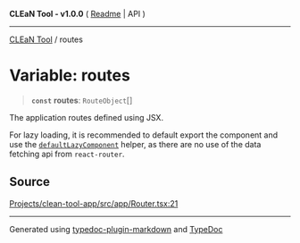 **CLEaN Tool - v1.0.0** ( [Readme](../README.md) \| API )

***

[CLEaN Tool](../exports.md) / routes

# Variable: routes

> **`const`** **routes**: `RouteObject`[]

The application routes defined using JSX.

For lazy loading, it is recommended to default export the component and use the [`defaultLazyComponent`](../functions/defaultLazyComponent.md) helper, as there are no use of the data fetching api from `react-router`.

## Source

[Projects/clean-tool-app/src/app/Router.tsx:21](https://github.com/yuckyh/clean-tool-app/)

***

Generated using [typedoc-plugin-markdown](https://www.npmjs.com/package/typedoc-plugin-markdown) and [TypeDoc](https://typedoc.org/)
